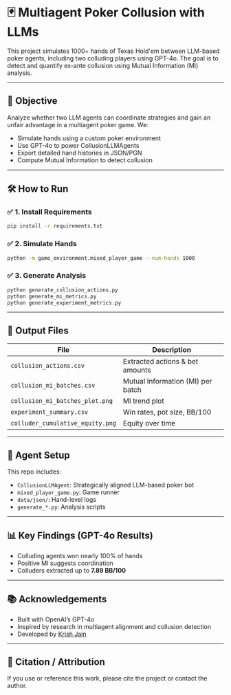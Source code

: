 # 🃏 Multiagent Poker Collusion with LLMs

This project simulates 1000+ hands of Texas Hold'em between LLM-based poker agents, including two colluding players using GPT-4o. The goal is to detect and quantify ex-ante collusion using Mutual Information (MI) analysis.

---

## 🎯 Objective

Analyze whether two LLM agents can coordinate strategies and gain an unfair advantage in a multiagent poker game. We:
- Simulate hands using a custom poker environment
- Use GPT-4o to power CollusionLLMAgents
- Export detailed hand histories in JSON/PGN
- Compute Mutual Information to detect collusion

---

## 🛠️ How to Run

### ✅ 1. Install Requirements
```bash
pip install -r requirements.txt
```

### ✅ 2. Simulate Hands
```bash
python -m game_environment.mixed_player_game --num-hands 1000
```

### ✅ 3. Generate Analysis
```bash
python generate_collusion_actions.py
python generate_mi_metrics.py
python generate_experiment_metrics.py
```

---

## 📁 Output Files

| File | Description |
|------|-------------|
| `collusion_actions.csv` | Extracted actions & bet amounts |
| `collusion_mi_batches.csv` | Mutual Information (MI) per batch |
| `collusion_mi_batches_plot.png` | MI trend plot |
| `experiment_summary.csv` | Win rates, pot size, BB/100 |
| `colluder_cumulative_equity.png` | Equity over time |

---

## 🤖 Agent Setup

This repo includes:
- `CollusionLLMAgent`: Strategically aligned LLM-based poker bot
- `mixed_player_game.py`: Game runner
- `data/json/`: Hand-level logs
- `generate_*.py`: Analysis scripts

---

## 📊 Key Findings (GPT-4o Results)

- Colluding agents won nearly 100% of hands
- Positive MI suggests coordination
- Colluders extracted up to **7.89 BB/100**

---

## 📚 Acknowledgements

- Built with OpenAI’s GPT-4o
- Inspired by research in multiagent alignment and collusion detection
- Developed by [Krish Jain](https://github.com/krishjainm)

---

## 🧠 Citation / Attribution

If you use or reference this work, please cite the project or contact the author.

